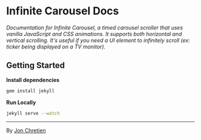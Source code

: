 # Infinite Carousel Docs

_Documentation for Infinite Carousel, a timed carousel scroller that uses vanilla JavaScript and CSS animations. It supports both horizontal and vertical scrolling. It's useful if you need a UI element to infinitely scroll (ex: ticker being displayed on a TV monitor)._

## Getting Started

**Install dependencies**
```bash
gem install jekyll
```

**Run Locally**
```bash
jekyll serve --watch
```

---

By [Jon Chretien](http://jonchretien.com)
